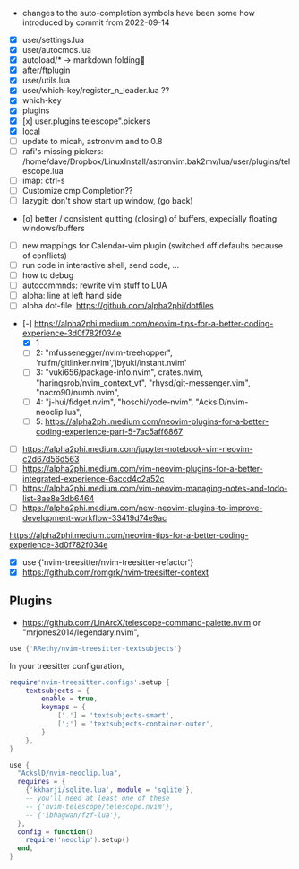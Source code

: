 - changes to the auto-completion symbols have been some how introduced by commit from 2022-09-14

- [x] user/settings.lua
- [x] user/autocmds.lua
- [x] autoload/\* -> markdown folding
- [x] after/ftplugin
- [x] user/utils.lua
- [x] user/which-key/register_n_leader.lua ??
- [x] which-key
- [x] plugins
- [x] [x] user.plugins.telescope".pickers
- [x] local
- [ ] update to micah, astronvim and to 0.8
- [ ] rafi's missing pickers: /home/dave/Dropbox/LinuxInstall/astronvim.bak2mv/lua/user/plugins/telescope.lua
- [ ] imap: ctrl-s
- [ ] Customize cmp Completion??
- [ ] lazygit: don't show start up window, (go back)
- [o] better / consistent quitting (closing) of buffers, expecially floating windows/buffers
- [ ] new mappings for Calendar-vim plugin (switched off defaults because of conflicts)
- [ ] run code in interactive shell, send code, ...
- [ ] how to debug
- [ ] autocommnds: rewrite vim stuff to LUA
- [ ] alpha: line at left hand side
- [ ] alpha dot-file: https://github.com/alpha2phi/dotfiles
- [-] https://alpha2phi.medium.com/neovim-tips-for-a-better-coding-experience-3d0f782f034e
  - [x] 1
  - [ ] 2: "mfussenegger/nvim-treehopper", 'ruifm/gitlinker.nvim','jbyuki/instant.nvim'
  - [ ] 3: "vuki656/package-info.nvim", crates.nvim, "haringsrob/nvim_context_vt", "rhysd/git-messenger.vim", "nacro90/numb.nvim",
  - [ ] 4: "j-hui/fidget.nvim", "hoschi/yode-nvim", "AckslD/nvim-neoclip.lua",
  - [ ] 5: https://alpha2phi.medium.com/neovim-plugins-for-a-better-coding-experience-part-5-7ac5aff6867
- [ ] https://alpha2phi.medium.com/jupyter-notebook-vim-neovim-c2d67d56d563
- [ ] https://alpha2phi.medium.com/vim-neovim-plugins-for-a-better-integrated-experience-6accd4c2a52c
- [ ] https://alpha2phi.medium.com/vim-neovim-managing-notes-and-todo-list-8ae8e3db6464
- [ ] https://alpha2phi.medium.com/new-neovim-plugins-to-improve-development-workflow-33419d74e9ac

https://alpha2phi.medium.com/neovim-tips-for-a-better-coding-experience-3d0f782f034e

- [x] use {'nvim-treesitter/nvim-treesitter-refactor'}
- [x] https://github.com/romgrk/nvim-treesitter-context

## Plugins

- https://github.com/LinArcX/telescope-command-palette.nvim or "mrjones2014/legendary.nvim",

```lua
use {'RRethy/nvim-treesitter-textsubjects'}
```

In your treesitter configuration,

```lua
require'nvim-treesitter.configs'.setup {
    textsubjects = {
        enable = true,
        keymaps = {
            ['.'] = 'textsubjects-smart',
            [';'] = 'textsubjects-container-outer',
        }
    },
}
```

```lua
use {
  "AckslD/nvim-neoclip.lua",
  requires = {
    {'kkharji/sqlite.lua', module = 'sqlite'},
    -- you'll need at least one of these
    -- {'nvim-telescope/telescope.nvim'},
    -- {'ibhagwan/fzf-lua'},
  },
  config = function()
    require('neoclip').setup()
  end,
}

```
